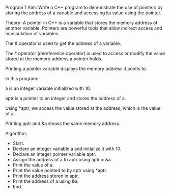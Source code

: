 Program 1
Aim:
Write a C++ program to demonstrate the use of pointers by storing the address of a variable and accessing its value using the pointer.

Theory:
A pointer in C++ is a variable that stores the memory address of another variable. Pointers are powerful tools that allow indirect access and manipulation of variables.

The & operator is used to get the address of a variable.

The * operator (dereference operator) is used to access or modify the value stored at the memory address a pointer holds.

Printing a pointer variable displays the memory address it points to.

In this program:

a is an integer variable initialized with 10.

aptr is a pointer to an integer and stores the address of a.

Using *aptr, we access the value stored at the address, which is the value of a.

Printing aptr and &a shows the same memory address.

Algorithm:
- Start.
- Declare an integer variable a and initialize it with 10.
- Declare an integer pointer variable aptr.
- Assign the address of a to aptr using aptr = &a.
- Print the value of a.
- Print the value pointed to by aptr using *aptr.
- Print the address stored in aptr.
- Print the address of a using &a.
- End.

